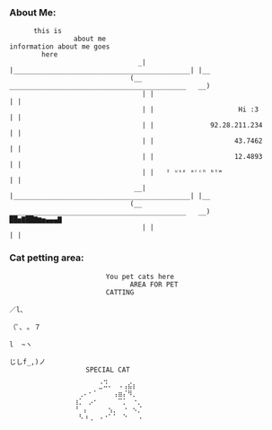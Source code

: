 ### About Me:
          this is 
                    about me
    information about me goes
            here
                                    _| |____________________________________________| |__
                                  (__   ____________________________________________   __)
                                     | |                                            | |
                                     | |                     Hi :3                  | |
                                     | |              92.28.211.234                 | |
                                     | |                    43.7462                 | |
                                     | |                    12.4893                 | |
                                     | |   ᴵ ᵘˢᵉ ᵃʳᶜʰ ᵇᵗʷ                           | |
                                   __| |____________________________________________| |__
                                  (__   ____________________________________________   __)                                                  ██▅▇██▇▆▅▄▄▄▇ 
                                     | |                                            | |


### Cat petting area:
                            You pet cats here
                                  AREA FOR PET 
                            CATTING
                                                                                    ／l、             
                                                                                  （ﾟ､ ｡ ７         
                                                                                    l  ~ヽ       
                                                                                    じしf_,)ノ
                       SPECIAL CAT
                    ⠀⠀⠀⠀⠀⠀⣀⠀⠀⠀⠀⠀⠀⠀⠀⠀⠀⠀⠀⠀⠀⠀⠀
                    ⠀⠀⠀⠀⠀⣈⠬⠄⠀⠠⢠⣮⡆⠀⠀⠀⠀⠀⠀⠀⠀⠀⠀
                    ⠀⢀⠄⠂⠁⠀⠀⠀⢠⣶⡌⠻⡀⠀⠀⠀⠀⠀⠀⠀⠀⠀⠀
                    ⢰⡁⠀⡠⠂⠀⠀⠀⠀⠉⡁⠀⠐⡀⠀⠀⠀⠀⠀⠀⠀⠀⠀
                    ⠘⠀⡄⠀⠀⠀⠀⢢⡀⠀⠐⠀⠢⡈⠀⠀⠀⠀⠀⠀⠀⠀⠀
                    ⠀⠣⠰⢀⠀⠠⠐⠁⠁⠀⠑⠀⠀⠠
